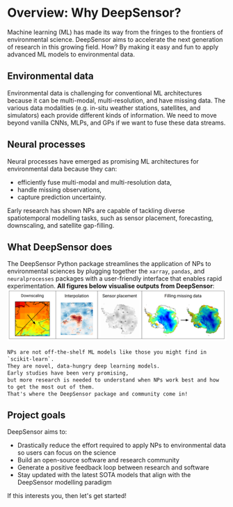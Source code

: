 # Overview: Why DeepSensor?

Machine learning (ML) has made its way from the fringes to the frontiers of environmental science.
DeepSensor aims to accelerate the next generation of research in this growing field.
How? By making it easy and fun to apply advanced ML models to environmental data.

## Environmental data

Environmental data is challenging for conventional ML architectures because
it can be multi-modal, multi-resolution, and have missing data.
The various data modalities (e.g. in-situ weather stations, satellites, and simulators) each provide different kinds of information.
We need to move beyond vanilla CNNs, MLPs, and GPs if we want to fuse these data streams.

## Neural processes

Neural processes have emerged as promising ML architectures for environmental data because they can:
* efficiently fuse multi-modal and multi-resolution data,
* handle missing observations,
* capture prediction uncertainty.

Early research has shown NPs are capable of tackling diverse spatiotemporal modelling tasks,
such as sensor placement, forecasting, downscaling, and satellite gap-filling.

## What DeepSensor does

The DeepSensor Python package streamlines the application of NPs
to environmental sciences by plugging together the `xarray`, `pandas`, and `neuralprocesses` packages with a user-friendly interface that enables rapid experimentation.
**All figures below visualise outputs from DeepSensor**:
![DeepSensor applications](../../figs/deepsensor_application_examples.png)

```{warning}
NPs are not off-the-shelf ML models like those you might find in `scikit-learn`.
They are novel, data-hungry deep learning models.
Early studies have been very promising,
but more research is needed to understand when NPs work best and how to get the most out of them.
That's where the DeepSensor package and community come in!
```

## Project goals

DeepSensor aims to:
* Drastically reduce the effort required to apply NPs to environmental data so users can focus on the science
* Build an open-source software and research community
* Generate a positive feedback loop between research and software
* Stay updated with the latest SOTA models that align with the DeepSensor modelling paradigm

If this interests you, then let's get started!
